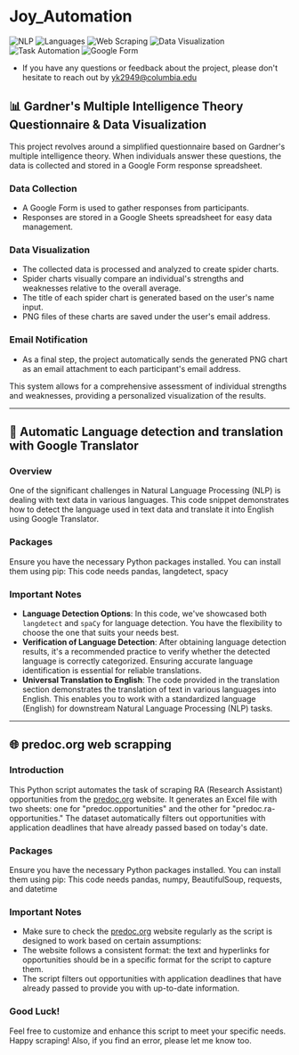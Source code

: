 # Joy_Automation
![NLP](https://img.shields.io/badge/NLP-Natural%20Language%20Processing-brightgreen)
![Languages](https://img.shields.io/badge/Languages-Multilingual-blue)
![Web Scraping](https://img.shields.io/badge/Web%20Scraping-Enabled-green)
![Data Visualization](https://img.shields.io/badge/Data%20Visualization-FFA500?style=for-the-badge)
![Task Automation](https://img.shields.io/badge/Task%20Automation-4B0082?style=for-the-badge)
![Google Form](https://img.shields.io/badge/Google%20Form-4285F4?style=for-the-badge&logo=google&logoColor=white)
- If you have any questions or feedback about the project, please don't hesitate to reach out by yk2949@columbia.edu

## 📊 Gardner's Multiple Intelligence Theory Questionnaire & Data Visualization
This project revolves around a simplified questionnaire based on Gardner's multiple intelligence theory. When individuals answer these questions, the data is collected and stored in a Google Form response spreadsheet.

### Data Collection
- A Google Form is used to gather responses from participants.
- Responses are stored in a Google Sheets spreadsheet for easy data management.

### Data Visualization
- The collected data is processed and analyzed to create spider charts.
- Spider charts visually compare an individual's strengths and weaknesses relative to the overall average.
- The title of each spider chart is generated based on the user's name input.
- PNG files of these charts are saved under the user's email address.

### Email Notification
- As a final step, the project automatically sends the generated PNG chart as an email attachment to each participant's email address.

This system allows for a comprehensive assessment of individual strengths and weaknesses, providing a personalized visualization of the results.

----------------------------------------

## 📝 Automatic Language detection and translation with Google Translator


### Overview
One of the significant challenges in Natural Language Processing (NLP) is dealing with text data in various languages. This code snippet demonstrates how to detect the language used in text data and translate it into English using Google Translator.

### Packages
   Ensure you have the necessary Python packages installed. You can install them using pip:
   This code needs pandas, langdetect, spacy
   
### Important Notes
   - **Language Detection Options**: In this code, we've showcased both `langdetect` and `spaCy` for language detection. You have the flexibility to choose the one that suits your needs best.
   -  **Verification of Language Detection**: After obtaining language detection results, it's a recommended practice to verify whether the detected language is correctly categorized. Ensuring accurate language identification is essential for reliable translations.
   -  **Universal Translation to English**: The code provided in the translation section demonstrates the translation of text in various languages into English. This enables you to work with a standardized language (English) for downstream Natural Language Processing (NLP) tasks.


------------------------------
## 🌐 predoc.org web scrapping

### Introduction

This Python script automates the task of scraping RA (Research Assistant) opportunities from the [predoc.org](https://predoc.org) website. It generates an Excel file with two sheets: one for "predoc.opportunities" and the other for "predoc.ra-opportunities." The dataset automatically filters out opportunities with application deadlines that have already passed based on today's date.

### Packages
   Ensure you have the necessary Python packages installed. You can install them using pip:
   This code needs pandas, numpy, BeautifulSoup, requests, and datetime

###  Important Notes
- Make sure to check the [predoc.org](https://predoc.org) website regularly as the script is designed to work based on certain assumptions:
- The website follows a consistent format: the text and hyperlinks for opportunities should be in a specific format for the script to capture them.
- The script filters out opportunities with application deadlines that have already passed to provide you with up-to-date information.

### Good Luck!
Feel free to customize and enhance this script to meet your specific needs. Happy scraping!
Also, if you find an error, please let me know too. 

